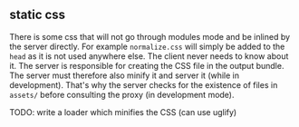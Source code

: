 ## static css

There is some css that will not go through modules mode and be inlined by the server directly.
For example `normalize.css` will simply be added to the `head` as it is not used anywhere else.
The client never needs to know about it. The server is responsible for creating the CSS file in the output bundle.
The server must therefore also minify it and server it (while in development).
That's why the server checks for the existence of files in `assets/` before consulting the proxy (in development mode).

TODO: write a loader which minifies the CSS (can use uglify)
